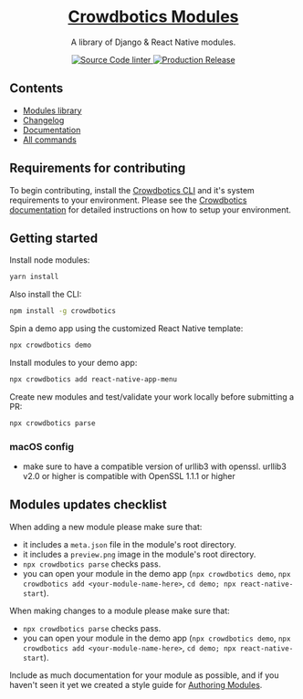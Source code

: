 <h1 align="center">
  <a href="https://crowdbotics.com">
    Crowdbotics Modules
  </a>
</h1>

<p align="center">
  A library of Django & React Native modules.
</p>

<p align="center">
  <a href="https://github.com/crowdbotics/modules/actions/workflows/lint.yml">
    <img src="https://github.com/crowdbotics/modules/actions/workflows/lint.yml/badge.svg" alt="Source Code linter" />
  </a>
  <a href="https://github.com/crowdbotics/modules/actions/workflows/release.yml">
    <img src="https://github.com/crowdbotics/modules/actions/workflows/release.yml/badge.svg" alt="Production Release" />
  </a>
</p>

## Contents

- [Modules library](/modules)
- [Changelog](/CHANGELOG.md)
- [Documentation](https://docs.crowdbotics.com)
- [All commands](https://docs.crowdbotics.com/modules-commands)

## Requirements for contributing

To begin contributing, install the [Crowdbotics CLI](https://www.npmjs.com/package/crowdbotics) and it's system requirements to your environment. Please see the [Crowdbotics documentation](https://docs.crowdbotics.com/docs/set-up-your-dev-env) for detailed instructions on how to setup your environment.

## Getting started

Install node modules:

```sh
yarn install
```

Also install the CLI:

```sh
npm install -g crowdbotics
```

Spin a demo app using the customized React Native template:

```sh
npx crowdbotics demo
```

Install modules to your demo app:

```sh
npx crowdbotics add react-native-app-menu
```

Create new modules and test/validate your work locally before submitting a PR:

```sh
npx crowdbotics parse
```

### macOS config

- make sure to have a compatible version of urllib3 with openssl. urllib3 v2.0 or higher is compatible with OpenSSL 1.1.1 or higher

## Modules updates checklist

When adding a new module please make sure that:

- it includes a `meta.json` file in the module's root directory.
- it includes a `preview.png` image in the module's root directory.
- `npx crowdbotics parse` checks pass.
- you can open your module in the demo app (`npx crowdbotics demo`, `npx crowdbotics add <your-module-name-here>`, `cd demo; npx react-native-start`).

When making changes to a module please make sure that:

- `npx crowdbotics parse` checks pass.
- you can open your module in the demo app (`npx crowdbotics demo`, `npx crowdbotics add <your-module-name-here>`, `cd demo; npx react-native-start`).

Include as much documentation for your module as possible, and if you haven't seen it yet we created a style guide for [Authoring Modules](https://docs.crowdbotics.com/authoring-modules).
